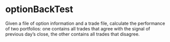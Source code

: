 # optionBackTest
Given a file of option information and a trade file, calculate the performance of two portfolios: one contains all trades that agree with the signal of previous day’s close, the other contains all trades that disagree. 
